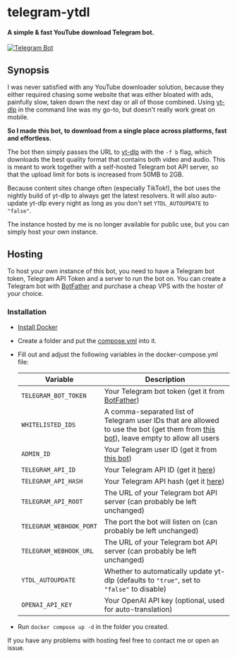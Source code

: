 # telegram-ytdl

#### A simple & fast YouTube download Telegram bot.

[![Telegram Bot](https://img.shields.io/badge/TELEGRAM-BOT-%2330A3E6?style=for-the-badge&logo=telegram)](https://t.me/Downtify_Bot)

## Synopsis

I was never satisfied with any YouTube downloader solution, because they either required chasing some website that was
either bloated with ads, painfully slow, taken down the next day or all of those combined.
Using [yt-dlp][yt-dlp] in the command line was my go-to,
but doesn't really work great on mobile.

**So I made this bot, to download from a single place across platforms, fast and effortless.**

The bot then simply passes the URL to [yt-dlp][yt-dlp] with the `-f b` flag, which downloads the best quality
format that contains both video and audio. This is meant to work together with a self-hosted
Telegram bot API server, so that the upload limit for bots is increased from 50MB to 2GB.

Because content sites change often (especially TikTok!), the bot uses the nightly build of yt-dlp to
always get the latest resolvers. It will also auto-update yt-dlp every night as long as you don't
set `YTDL_AUTOUPDATE` to `"false"`.

The instance hosted by me is no longer available for public use, but you can simply host your own instance.

## Hosting

To host your own instance of this bot, you need to have a Telegram bot token, Telegram API Token
and a server to run the bot on. You can create a Telegram bot with [BotFather][botfather] and purchase
a cheap VPS with the hoster of your choice.


### Installation

- [Install Docker](https://docs.docker.com/engine/install)
- Create a folder and put the [compose.yml](./compose.yml) into it.
- Fill out and adjust the following variables in the docker-compose.yml file:

  | Variable                | Description                                                                                                                                    |
  | ----------------------- | ---------------------------------------------------------------------------------------------------------------------------------------------- |
  | `TELEGRAM_BOT_TOKEN`    | Your Telegram bot token (get it from [BotFather][botfather])                                                                                   |
  | `WHITELISTED_IDS`       | A comma-separated list of Telegram user IDs that are allowed to use the bot (get them from [this bot][id-bot]), leave empty to allow all users |
  | `ADMIN_ID`              | Your Telegram user ID (get it from [this bot][id-bot])                                                                                         |
  | `TELEGRAM_API_ID`       | Your Telegram API ID (get it [here][telegram-api-id])                                                                                          |
  | `TELEGRAM_API_HASH`     | Your Telegram API hash (get it [here][telegram-api-id])                                                                                        |
  | `TELEGRAM_API_ROOT`     | The URL of your Telegram bot API server (can probably be left unchanged)                                                                       |
  | `TELEGRAM_WEBHOOK_PORT` | The port the bot will listen on (can probably be left unchanged)                                                                               |
  | `TELEGRAM_WEBHOOK_URL`  | The URL of your Telegram bot API server (can probably be left unchanged)                                                                       |
  | `YTDL_AUTOUPDATE`       | Whether to automatically update yt-dlp (defaults to `"true"`, set to `"false"` to disable)                                                     |
  | `OPENAI_API_KEY`        | Your OpenAI API key (optional, used for auto-translation)                                                                                      |

- Run `docker compose up -d` in the folder you created.

If you have any problems with hosting feel free to contact me or open an issue.

[yt-dlp]: https://github.com/yt-dlp/yt-dlp
[telegram-api-id]: https://core.telegram.org/api/obtaining_api_id
[id-bot]: https://t.me/getidsbot
[botfather]: https://t.me/BotFather
[hetzner]: https://hetzner.cloud/?ref=e5ntAQJVvxX1

